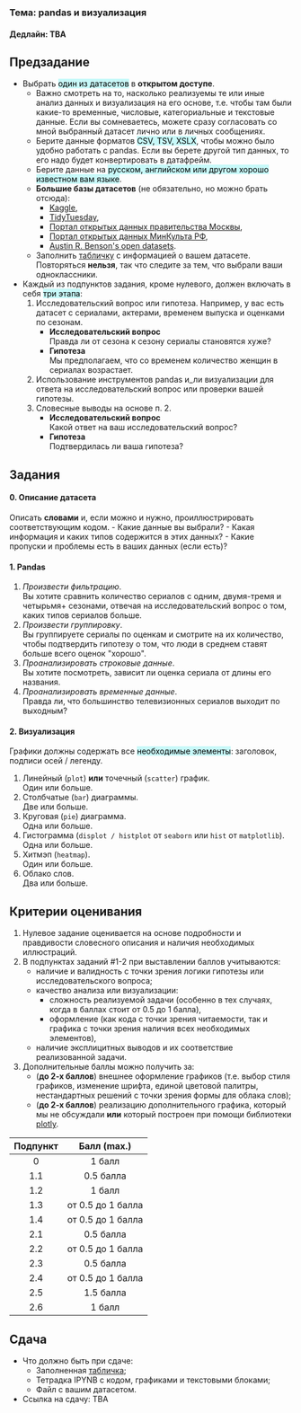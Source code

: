 ### Тема: pandas и визуализация
#### Дедлайн: TBA
## Предзадание
- Выбрать <mark style="background: #ABF7F7A6;">один из датасетов</mark> в **открытом доступе**. 
	- Важно смотреть на то, насколько реализуемы те или иные анализ данных и визуализация на его основе, т.е. чтобы там были какие-то временные, числовые, категориальные и текстовые данные. Если вы сомневаетесь, можете сразу согласовать со мной выбранный датасет лично или в личных сообщениях.
	- Берите данные форматов <mark style="background: #ABF7F7A6;">CSV, TSV, XSLX</mark>, чтобы можно было удобно работать с pandas. Если вы берете другой тип данных, то его надо будет конвертировать в датафрейм.
	- Берите данные на <mark style="background: #ABF7F7A6;">русском, английском или другом хорошо известном вам языке</mark>.
	- **Большие базы датасетов** (не обязательно, но можно брать отсюда):
		- [Kaggle](https://www.kaggle.com/datasets),
		- [TidyTuesday](https://github.com/rfordatascience/tidytuesday/tree/master),
		- [Портал открытых данных правительства Москвы](https://data.mos.ru/opendata),
		- [Портал открытых данных МинКульта РФ](https://opendata.mkrf.ru/opendata),
		- [Austin R. Benson's open datasets](https://www.cs.cornell.edu/~arb/data/).
	- Заполнить [табличку](https://docs.google.com/spreadsheets/d/1LA2-dToEb3uJ5sVop_hBHZTwlmYJyqhJfKJuaDXfE5s/edit?usp=sharing) с информацией о вашем датасете.
	  Повторяться **нельзя**, так что следите за тем, что выбрали ваши одноклассники.
- Каждый из подпунктов задания, кроме нулевого, должен включать в себя <mark style="background: #ABF7F7A6;">три этапа</mark>:
	1. Исследовательский вопрос или гипотеза.
	   Например, у вас есть датасет с сериалами, актерами, временем выпуска и оценками по сезонам.
		- **Исследовательский вопрос**<br>
		  Правда ли от сезона к сезону сериалы становятся хуже?
		- **Гипотеза**<br>
		  Мы предполагаем, что со временем количество женщин в сериалах возрастает.  
	2. Использование инструментов pandas и_ли визуализации для ответа на исследовательский вопрос или проверки вашей гипотезы.
	3. Словесные выводы на основе п. 2.
		- **Исследовательский вопрос**<br>
		  Какой ответ на ваш исследовательский вопрос?
		- **Гипотеза**<br>
		  Подтвердилась ли ваша гипотеза?
## Задания
#### 0. Описание датасета
Описать **словами** и, если можно и нужно, проиллюстрировать соответствующим кодом.
	- Какие данные вы выбрали? 
	- Какая информация и каких типов содержится в этих данных?
	- Какие пропуски и проблемы есть в ваших данных (если есть)?
#### 1. Pandas
1. *Произвести фильтрацию*.<br>
   Вы хотите сравнить количество сериалов с одним, двумя-тремя и четырьмя+ сезонами, отвечая на исследовательский вопрос о том, каких типов сериалов больше.
2. *Произвести группировку*.<br>
   Вы группируете сериалы по оценкам и смотрите на их количество, чтобы подтвердить гипотезу о том, что люди в среднем ставят больше всего оценок "хорошо".
3. *Проанализировать строковые данные*.<br>
   Вы хотите посмотреть, зависит ли оценка сериала от длины его названия.
4. *Проанализировать временные данные*.<br>
   Правда ли, что большинство телевизионных сериалов выходит по выходным?
#### 2. Визуализация
Графики должны содержать все <mark style="background: #ABF7F7A6;">необходимые элементы</mark>: заголовок, подписи осей / легенду.
1. Линейный (`plot`) **или** точечный (`scatter`) график.<br>
   Один или больше.
2. Столбчатые (`bar`) диаграммы.<br>
   Две или больше.
3. Круговая (`pie`) диаграмма.<br>
   Одна или больше.
4. Гистограмма (`displot / histplot` от `seaborn` или `hist` от `matplotlib`).<br>
   Одна или больше.
5. Хитмэп (`heatmap`).<br>
   Один или больше.
6. Облако слов.<br>
   Два или больше.
## Критерии оценивания
1. Нулевое задание оценивается на основе подробности и правдивости словесного описания и наличия необходимых иллюстраций.
2. В подпунктах заданий \#1-2 при выставлении баллов учитываются:
	- наличие и валидность с точки зрения логики гипотезы или исследовательского вопроса;
	- качество анализа или визуализации:
		- сложность реализуемой задачи (особенно в тех случаях, когда в баллах стоит от 0.5 до 1 балла),
		- оформление (как кода с точки зрения читаемости, так и графика с точки зрения наличия всех необходимых элементов),
	- наличие эксплицитных выводов и их соответствие реализованной задачи.
3. Дополнительные баллы можно получить за:
	- (**до 2-х баллов**) внешнее оформление графиков (т.е. выбор стиля графиков, изменение шрифта, единой цветовой палитры, нестандартных решений с точки зрения формы для облака слов);
	- (**до 2-х баллов**) реализацию дополнительного графика, который мы не обсуждали **или** который построен при помощи библиотеки [plotly](https://plotly.com/python/).

| Подпункт |    Балл (max.)    |
| :------: | :---------------: |
|    0     |      1 балл       |
|   1.1    |     0.5 балла     |
|   1.2    |      1 балл       |
|   1.3    | от 0.5 до 1 балла |
|   1.4    | от 0.5 до 1 балла |
|   2.1    |     0.5 балла     |
|   2.2    | от 0.5 до 1 балла |
|   2.3    |     0.5 балла     |
|   2.4    | от 0.5 до 1 балла |
|   2.5    |     1.5 балла     |
|   2.6    |      1 балл       |
## Сдача
- Что должно быть при сдаче:
	- Заполненная [табличка](https://docs.google.com/spreadsheets/d/1LA2-dToEb3uJ5sVop_hBHZTwlmYJyqhJfKJuaDXfE5s/edit?usp=sharing);
	- Тетрадка IPYNB с кодом, графиками и текстовыми блоками;
	- Файл с вашим датасетом.
- Ссылка на сдачу: TBA
